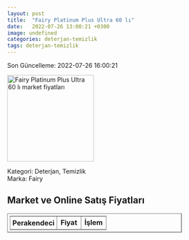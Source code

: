 ```yaml
---
layout: post
title:  "Fairy Platinum Plus Ultra 60 lı"
date:   2022-07-26 13:00:21 +0300
image: undefined
categories: deterjan-temizlik
tags: deterjan-temizlik
---
```


Son Güncelleme: 2022-07-26 16:00:21

<img src="undefined" width="200" alt="Fairy Platinum Plus Ultra 60 lı market fiyatları" />

Kategori: Deterjan, Temizlik
<br />
Marka: Fairy

<h2>Market ve Online Satış Fiyatları</h2>

<table border="1" style="padding: 5px;width:80%;">
  <tr>
    <td style="padding: 5px;"><strong>Perakendeci</strong></td>
    <td><strong>Fiyat</strong></td>
    <td><strong>İşlem</strong></td>
  </tr>
  
</table>
